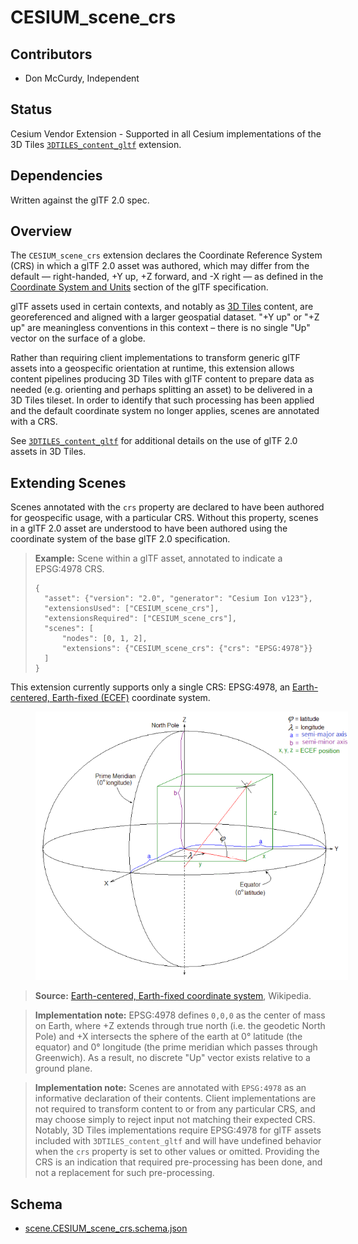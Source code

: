 # CESIUM_scene_crs

## Contributors

- Don McCurdy, Independent

## Status

Cesium Vendor Extension - Supported in all Cesium implementations of the 3D Tiles [`3DTILES_content_gltf`](https://github.com/CesiumGS/3d-tiles/tree/3d-tiles-next/extensions/3DTILES_content_gltf) extension.

## Dependencies

Written against the glTF 2.0 spec.

## Overview

The `CESIUM_scene_crs` extension declares the Coordinate Reference System (CRS) in which a glTF 2.0 asset was authored, which may differ from the default — right-handed, +Y up, +Z forward, and -X right — as defined in the [Coordinate System and Units](https://www.khronos.org/registry/glTF/specs/2.0/glTF-2.0.html#coordinate-system-and-units) section of the glTF specification.

glTF assets used in certain contexts, and notably as [3D Tiles](https://github.com/CesiumGS/3d-tiles/) content, are georeferenced and aligned with a larger geospatial dataset. "+Y up" or "+Z up" are meaningless conventions in this context – there is no single "Up" vector on the surface of a globe.

Rather than requiring client implementations to transform generic glTF assets into a geospecific orientation at runtime, this extension allows content pipelines producing 3D Tiles with glTF content to prepare data as needed (e.g. orienting and perhaps splitting an asset) to be delivered in a 3D Tiles tileset. In order to identify that such processing has been applied and the default coordinate system no longer applies, scenes are annotated with a CRS.

See [`3DTILES_content_gltf`](https://github.com/CesiumGS/3d-tiles/tree/3d-tiles-next/extensions/3DTILES_content_gltf) for additional details on the use of glTF 2.0 assets in 3D Tiles.

## Extending Scenes

Scenes annotated with the `crs` property are declared to have been authored for geospecific usage, with a particular CRS. Without this property, scenes in a glTF 2.0 asset are understood to have been authored using the coordinate system of the base glTF 2.0 specification.

> **Example:** Scene within a glTF asset, annotated to indicate a EPSG:4978 CRS.
>
> ```jsonc
> {
>   "asset": {"version": "2.0", "generator": "Cesium Ion v123"},
>   "extensionsUsed": ["CESIUM_scene_crs"],
>   "extensionsRequired": ["CESIUM_scene_crs"],
>   "scenes": [
>       "nodes": [0, 1, 2],
>       "extensions": {"CESIUM_scene_crs": {"crs": "EPSG:4978"}}
>   ]
> }
> ```

This extension currently supports only a single CRS: EPSG:4978, an [Earth-centered, Earth-fixed (ECEF)](https://en.wikipedia.org/wiki/Earth-centered,_Earth-fixed_coordinate_system) coordinate system.

<figure>
    <img alt="Illustration of ECEF coordinate system." src="./figures/ecef_coordinates.png" style="max-width: 500px;">
</figure>

> **Source:** [Earth-centered, Earth-fixed coordinate system](https://en.wikipedia.org/wiki/Earth-centered,_Earth-fixed_coordinate_system), Wikipedia.

> **Implementation note:** EPSG:4978 defines `0,0,0` as the center of mass on Earth, where +Z extends through true north (i.e. the geodetic North Pole) and +X intersects the sphere of the earth at 0° latitude (the equator) and 0° longitude (the prime meridian which passes through Greenwich). As a result, no discrete "Up" vector exists relative to a ground plane.

> **Implementation note:** Scenes are annotated with `EPSG:4978` as an informative declaration of their contents. Client implementations are not required to transform content to or from any particular CRS, and may choose simply to reject input not matching their expected CRS. Notably, 3D Tiles implementations require EPSG:4978 for glTF assets included with `3DTILES_content_gltf` and will have undefined behavior when the `crs` property is set to other values or omitted. Providing the CRS is an indication that required pre-processing has been done, and not a replacement for such pre-processing.

## Schema

* [scene.CESIUM_scene_crs.schema.json](./schema/scene.CESIUM_scene_crs.schema.json)
